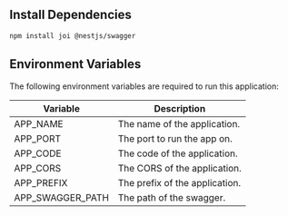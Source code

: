 
## Install Dependencies

```bash
npm install joi @nestjs/swagger
```

## Environment Variables

The following environment variables are required to run this application:

| Variable         | Description                    |
|------------------|--------------------------------|
| APP_NAME         | The name of the application.   |
| APP_PORT         | The port to run the app on.    |
| APP_CODE         | The code of the application.   |
| APP_CORS         | The CORS of the application.   |
| APP_PREFIX       | The prefix of the application. |
| APP_SWAGGER_PATH | The path of the swagger.       |